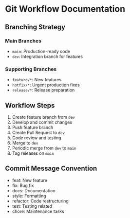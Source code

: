 # Git Workflow Documentation

## Branching Strategy

### Main Branches
- `main`: Production-ready code
- `dev`: Integration branch for features

### Supporting Branches
- `feature/*`: New features
- `hotfix/*`: Urgent production fixes
- `release/*`: Release preparation

## Workflow Steps

1. Create feature branch from `dev`
2. Develop and commit changes
3. Push feature branch
4. Create Pull Request to `dev`
5. Code review and testing
6. Merge to `dev`
7. Periodic merge from `dev` to `main`
8. Tag releases on `main`

## Commit Message Convention
- feat: New feature
- fix: Bug fix
- docs: Documentation
- style: Formatting
- refactor: Code restructuring
- test: Testing related
- chore: Maintenance tasks